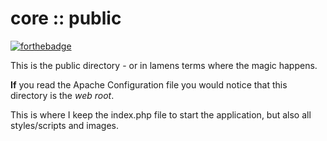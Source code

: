 # core :: public
[![forthebadge](http://forthebadge.com/images/badges/fuck-it-ship-it.svg)](http://forthebadge.com)

This is the public directory - or in lamens terms where the magic happens.

**If** you read the Apache Configuration file you would notice that this directory is the *web root*. 

This is where I keep the index.php file to start the application, but also all styles/scripts and images.